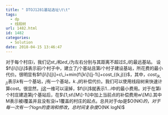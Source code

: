 ```yaml
---
title: " DTOJ1281基站选址\t\t"
tags:
  - dp
  - 线段树
url: 1482.html
id: 1482
categories:
  - Solution
date: 2018-04-15 13:46:47
---
```


对于每个村庄$i$，我们记$st\_i$和$ed\_i$为左右分别与其距离不超过$S\_i$的最远基站。 设$f\[i\]\[j\]$表示前$i$个村子中，建立了$j$个基站且第$i$个村子建设基站，所花费的最小代价。很明显有$f\[i\]\[j\]=c\_i+min{f\[k\]\[j-1\]+cost_{(k,j)}}$，其中，$cost_{(k,j)}$表示$k$有一个基站，$j$有一个基站，$k..j$的补偿代价。我们可以使用线段树来快速计算cost。很显然，j这一维可以滚掉，$f\[i\]$就表示$1...i$中的最小费用。对于在第i个村庄建造第j个基站后，在$\[1,st\[M\]-1\]中加上当前点的补偿费用w\[M\].其中M表示被i覆盖并且没有没i+1覆盖的村庄的起点。总共对于dp是$O(NK)$的，对于每一次有一个logn的查询和修改，总时间复杂度$O(NK logN)$